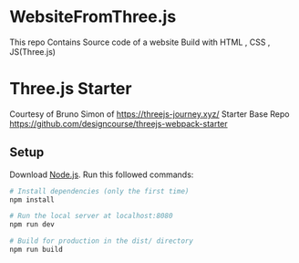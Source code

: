 # WebsiteFromThree.js
This repo Contains Source code of a website Build with HTML , CSS , JS(Three.js)
# Three.js Starter
Courtesy of Bruno Simon of https://threejs-journey.xyz/
Starter Base Repo https://github.com/designcourse/threejs-webpack-starter 

## Setup
Download [Node.js](https://nodejs.org/en/download/).
Run this followed commands:

``` bash
# Install dependencies (only the first time)
npm install

# Run the local server at localhost:8080
npm run dev

# Build for production in the dist/ directory
npm run build
```

